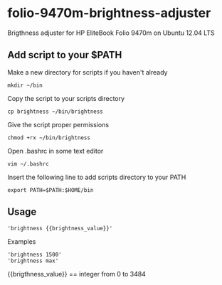 folio-9470m-brightness-adjuster
===============================

Brigthness adjuster for HP EliteBook Folio 9470m on Ubuntu 12.04 LTS

Add script to your $PATH 
---------------------
Make a new directory for scripts if you haven't already 
```console
mkdir ~/bin
```

Copy the script to your scripts directory 
```console
cp brightness ~/bin/brightness
```

Give the script proper permissions 
```console
chmod +rx ~/bin/brightness
```

Open .bashrc in some text editor 
```console
vim ~/.bashrc
```

Insert the following line to add scripts directory to your PATH
```console
export PATH=$PATH:$HOME/bin
```

Usage
---------------------
```console
'brightness {{brightness_value}}'
```

Examples
```console
'brightness 1500'
'brightness max'
```

{{brigthness_value}} == integer from 0 to 3484
